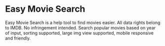 # Easy Movie Search

Easy Movie Search is a help tool to find movies easier. All data rights belong to IMDB. No infringement intended. Search popular movies based on year of input, sorting supported, large img view supported, mobile responsive and friendly.
